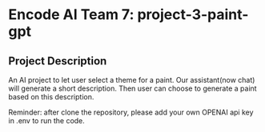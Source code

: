 # Encode AI Team 7: project-3-paint-gpt

## Project Description
An AI project to let user select a theme for a paint. 
Our assistant(now chat) will generate a short description. 
Then user can choose to generate a paint based on this description.

Reminder:
after clone the repository, please add your own OPENAI api key in .env to run the code.
